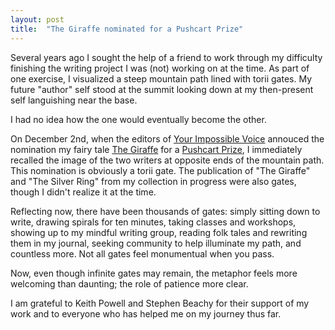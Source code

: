 ```yaml
---
layout: post
title:  "The Giraffe nominated for a Pushcart Prize"
---
```

Several years ago I sought the help of a friend to work through my difficulty finishing the writing project I was (not) working on at the time.
As part of one exercise, I visualized a steep mountain path lined with torii gates.
My future "author" self stood at the summit looking down at my then-present self languishing near the base.

I had no idea how the one would eventually become the other.

On December 2nd, when the editors of [Your Impossible Voice](https://www.yourimpossiblevoice.com/) annouced the nomination my fairy tale [The Giraffe](https://www.yourimpossiblevoice.com/the-giraffe/) for a [Pushcart Prize](http://www.pushcartprize.com/), I immediately recalled the image of the two writers at opposite ends of the mountain path.
This nomination is obviously a torii gate.
The publication of "The Giraffe" and "The Silver Ring" from my collection in progress were also gates, though I didn't realize it at the time.

Reflecting now, there have been thousands of gates: simply sitting down to write, drawing spirals for ten minutes, taking classes and workshops, showing up to my mindful writing group, reading folk tales and rewriting them in my journal, seeking community to help illuminate my path, and countless more.
Not all gates feel monumentual when you pass.

Now, even though infinite gates may remain, the metaphor feels more welcoming than daunting; the role of patience more clear.

I am grateful to Keith Powell and Stephen Beachy for their support of my work and to everyone who has helped me on my journey thus far.